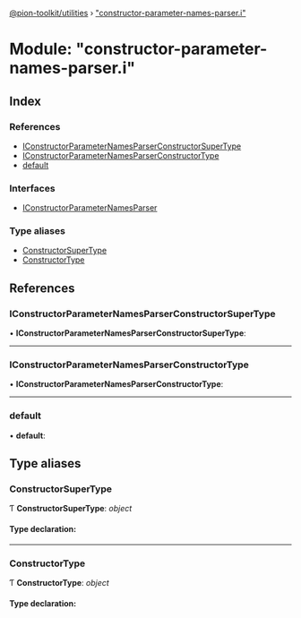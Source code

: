 [@pion-toolkit/utilities](../README.md) › ["constructor-parameter-names-parser.i"](_constructor_parameter_names_parser_i_.md)

# Module: "constructor-parameter-names-parser.i"

## Index

### References

* [IConstructorParameterNamesParserConstructorSuperType](_constructor_parameter_names_parser_i_.md#iconstructorparameternamesparserconstructorsupertype)
* [IConstructorParameterNamesParserConstructorType](_constructor_parameter_names_parser_i_.md#iconstructorparameternamesparserconstructortype)
* [default](_constructor_parameter_names_parser_i_.md#default)

### Interfaces

* [IConstructorParameterNamesParser](../interfaces/_constructor_parameter_names_parser_i_.iconstructorparameternamesparser.md)

### Type aliases

* [ConstructorSuperType](_constructor_parameter_names_parser_i_.md#constructorsupertype)
* [ConstructorType](_constructor_parameter_names_parser_i_.md#constructortype)

## References

### <a id="iconstructorparameternamesparserconstructorsupertype" name="iconstructorparameternamesparserconstructorsupertype"></a>  IConstructorParameterNamesParserConstructorSuperType

• **IConstructorParameterNamesParserConstructorSuperType**:

___

### <a id="iconstructorparameternamesparserconstructortype" name="iconstructorparameternamesparserconstructortype"></a>  IConstructorParameterNamesParserConstructorType

• **IConstructorParameterNamesParserConstructorType**:

___

### <a id="default" name="default"></a>  default

• **default**:

## Type aliases

### <a id="constructorsupertype" name="constructorsupertype"></a>  ConstructorSuperType

Ƭ **ConstructorSuperType**: *object*

#### Type declaration:

___

### <a id="constructortype" name="constructortype"></a>  ConstructorType

Ƭ **ConstructorType**: *object*

#### Type declaration:
